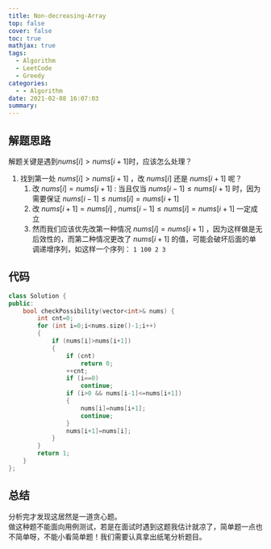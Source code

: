 ```yaml
---
title: Non-decreasing-Array
top: false
cover: false
toc: true
mathjax: true
tags:
  - Algorithm
  - LeetCode
  - Greedy
categories:
  - - Algorithm
date: 2021-02-08 16:07:03
summary:
---
```


## 解题思路
解题关键是遇到$nums[i]>nums[i+1]$时，应该怎么处理？

1. 找到第一处 $nums[i]>nums[i+1]$ ，改 $nums[i]$ 还是 $nums[i+1]$ 呢？
   1. 改 $nums[i]=nums[i+1]$ : 当且仅当 $nums[i-1]\leq nums[i+1]$ 时，因为需要保证 $nums[i-1] \leq nums[i] = nums[i+1]$
   2. 改 $nums[i+1] = nums[i]$ , $nums[i-1] \leq nums[i] = nums[i+1]$ 一定成立
   3. 然而我们应该优先改第一种情况 $nums[i]=nums[i+1]$ ，因为这样做是无后效性的，而第二种情况更改了 $nums[i+1]$ 的值，可能会破坏后面的单调递增序列，如这样一个序列： `1 100 2 3`


## 代码

```cpp
class Solution {
public:
    bool checkPossibility(vector<int>& nums) {
        int cnt=0;
        for (int i=0;i<nums.size()-1;i++)
        {
            if (nums[i]>nums[i+1])
            {
                if (cnt)
                    return 0;
                ++cnt;
                if (i==0)
                    continue;
                if (i>0 && nums[i-1]<=nums[i+1])
                {
                    nums[i]=nums[i+1];
                    continue;
                }
                nums[i+1]=nums[i];
            }
        }
        return 1;
    }
};
```


## 总结
分析完才发现这居然是一道贪心题。  
做这种题不能面向用例测试，若是在面试时遇到这题我估计就凉了，简单题一点也不简单呀，不能小看简单题！我们需要认真拿出纸笔分析题目。